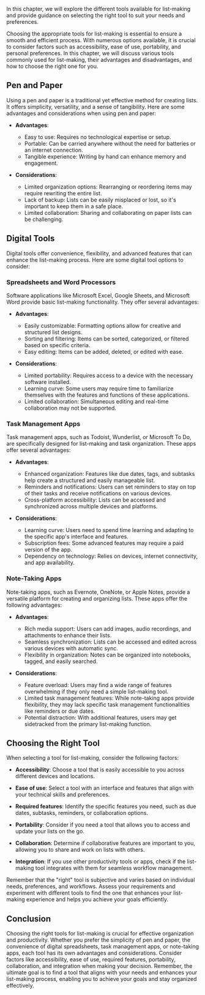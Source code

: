 
In this chapter, we will explore the different tools available for list-making and provide guidance on selecting the right tool to suit your needs and preferences.

Choosing the appropriate tools for list-making is essential to ensure a smooth and efficient process. With numerous options available, it is crucial to consider factors such as accessibility, ease of use, portability, and personal preferences. In this chapter, we will discuss various tools commonly used for list-making, their advantages and disadvantages, and how to choose the right one for you.

Pen and Paper
-------------

Using a pen and paper is a traditional yet effective method for creating lists. It offers simplicity, versatility, and a sense of tangibility. Here are some advantages and considerations when using pen and paper:

* **Advantages**:

  * Easy to use: Requires no technological expertise or setup.
  * Portable: Can be carried anywhere without the need for batteries or an internet connection.
  * Tangible experience: Writing by hand can enhance memory and engagement.
* **Considerations**:

  * Limited organization options: Rearranging or reordering items may require rewriting the entire list.
  * Lack of backup: Lists can be easily misplaced or lost, so it's important to keep them in a safe place.
  * Limited collaboration: Sharing and collaborating on paper lists can be challenging.

Digital Tools
-------------

Digital tools offer convenience, flexibility, and advanced features that can enhance the list-making process. Here are some digital tool options to consider:

### Spreadsheets and Word Processors

Software applications like Microsoft Excel, Google Sheets, and Microsoft Word provide basic list-making functionality. They offer several advantages:

* **Advantages**:

  * Easily customizable: Formatting options allow for creative and structured list designs.
  * Sorting and filtering: Items can be sorted, categorized, or filtered based on specific criteria.
  * Easy editing: Items can be added, deleted, or edited with ease.
* **Considerations**:

  * Limited portability: Requires access to a device with the necessary software installed.
  * Learning curve: Some users may require time to familiarize themselves with the features and functions of these applications.
  * Limited collaboration: Simultaneous editing and real-time collaboration may not be supported.

### Task Management Apps

Task management apps, such as Todoist, Wunderlist, or Microsoft To Do, are specifically designed for list-making and task organization. These apps offer several advantages:

* **Advantages**:

  * Enhanced organization: Features like due dates, tags, and subtasks help create a structured and easily manageable list.
  * Reminders and notifications: Users can set reminders to stay on top of their tasks and receive notifications on various devices.
  * Cross-platform accessibility: Lists can be accessed and synchronized across multiple devices and platforms.
* **Considerations**:

  * Learning curve: Users need to spend time learning and adapting to the specific app's interface and features.
  * Subscription fees: Some advanced features may require a paid version of the app.
  * Dependency on technology: Relies on devices, internet connectivity, and app availability.

### Note-Taking Apps

Note-taking apps, such as Evernote, OneNote, or Apple Notes, provide a versatile platform for creating and organizing lists. These apps offer the following advantages:

* **Advantages**:

  * Rich media support: Users can add images, audio recordings, and attachments to enhance their lists.
  * Seamless synchronization: Lists can be accessed and edited across various devices with automatic sync.
  * Flexibility in organization: Notes can be organized into notebooks, tagged, and easily searched.
* **Considerations**:

  * Feature overload: Users may find a wide range of features overwhelming if they only need a simple list-making tool.
  * Limited task management features: While note-taking apps provide flexibility, they may lack specific task management functionalities like reminders or due dates.
  * Potential distraction: With additional features, users may get sidetracked from the primary list-making function.

Choosing the Right Tool
-----------------------

When selecting a tool for list-making, consider the following factors:

* **Accessibility**: Choose a tool that is easily accessible to you across different devices and locations.

* **Ease of use**: Select a tool with an interface and features that align with your technical skills and preferences.

* **Required features**: Identify the specific features you need, such as due dates, subtasks, reminders, or collaboration options.

* **Portability**: Consider if you need a tool that allows you to access and update your lists on the go.

* **Collaboration**: Determine if collaborative features are important to you, allowing you to share and work on lists with others.

* **Integration**: If you use other productivity tools or apps, check if the list-making tool integrates with them for seamless workflow management.

Remember that the "right" tool is subjective and varies based on individual needs, preferences, and workflows. Assess your requirements and experiment with different tools to find the one that enhances your list-making experience and helps you achieve your goals efficiently.

Conclusion
----------

Choosing the right tools for list-making is crucial for effective organization and productivity. Whether you prefer the simplicity of pen and paper, the convenience of digital spreadsheets, task management apps, or note-taking apps, each tool has its own advantages and considerations. Consider factors like accessibility, ease of use, required features, portability, collaboration, and integration when making your decision. Remember, the ultimate goal is to find a tool that aligns with your needs and enhances your list-making process, enabling you to achieve your goals and stay organized effectively.
